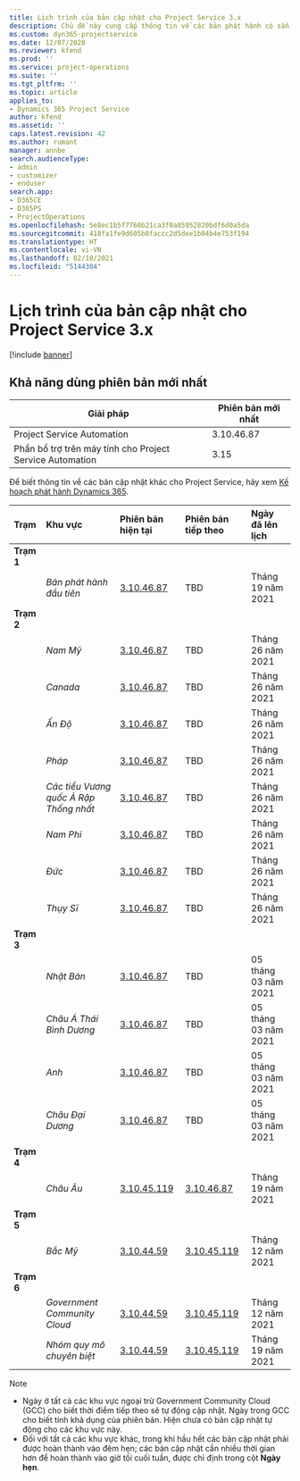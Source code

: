 ```yaml
---
title: Lịch trình của bản cập nhật cho Project Service 3.x
description: Chủ đề này cung cấp thông tin về các bản phát hành có sẵn và sắp tới của Dynamics 365 Project Service Automation.
ms.custom: dyn365-projectservice
ms.date: 12/07/2020
ms.reviewer: kfend
ms.prod: ''
ms.service: project-operations
ms.suite: ''
ms.tgt_pltfrm: ''
ms.topic: article
applies_to:
- Dynamics 365 Project Service
author: kfend
ms.assetid: ''
caps.latest.revision: 42
ms.author: rumant
manager: annbe
search.audienceType:
- admin
- customizer
- enduser
search.app:
- D365CE
- D365PS
- ProjectOperations
ms.openlocfilehash: 5e8ec1b5f7760b21ca3f0a85952820bdf6d0a5da
ms.sourcegitcommit: 418fa1fe9d605b8faccc2d5dee1b04b4e753f194
ms.translationtype: HT
ms.contentlocale: vi-VN
ms.lasthandoff: 02/10/2021
ms.locfileid: "5144304"
---
```

# <a name="update-release-schedule-for-project-service-3x"></a>Lịch trình của bản cập nhật cho Project Service 3.x

[!include [banner](../includes/psa-now-project-operations.md)]

## <a name="latest-version-availability"></a>Khả năng dùng phiên bản mới nhất

| Giải pháp  | Phiên bản mới nhất |
|-------|----|
| Project Service Automation    | 3.10.46.87 |
| Phần bổ trợ trên máy tính cho Project Service Automation                | 3.15          |

Để biết thông tin về các bản cập nhật khác cho Project Service, hãy xem [Kế hoạch phát hành Dynamics 365](https://docs.microsoft.com/dynamics365/release-plans/). 

| Trạm  | Khu vực | Phiên bản hiện tại | Phiên bản tiếp theo |  Ngày đã lên lịch
| :---   | :---   | :---   | :---   |:---   |         
|<strong>Trạm 1</strong> | |  |  | |
| | <i>Bản phát hành đầu tiên</i> | [3.10.46.87](whats-new-ur-28-5.md) | TBD | Tháng 19 năm 2021
|<strong>Trạm 2</strong> | |  |  | |
| | <i>Nam Mỹ</i> | [3.10.46.87](whats-new-ur-28-5.md) | TBD | Tháng 26 năm 2021
| | <i>Canada</i> | [3.10.46.87](whats-new-ur-28-5.md) | TBD | Tháng 26 năm 2021
| | <i>Ấn Độ</i> | [3.10.46.87](whats-new-ur-28-5.md) | TBD | Tháng 26 năm 2021
| | <i>Pháp</i> | [3.10.46.87](whats-new-ur-28-5.md) | TBD | Tháng 26 năm 2021
| | <i>Các tiểu Vương quốc Ả Rập Thống nhất</i> | [3.10.46.87](whats-new-ur-28-5.md) | TBD | Tháng 26 năm 2021
| | <i>Nam Phi</i> | [3.10.46.87](whats-new-ur-28-5.md) | TBD | Tháng 26 năm 2021
| | <i>Đức</i> | [3.10.46.87](whats-new-ur-28-5.md) | TBD | Tháng 26 năm 2021
| | <i>Thụy Sĩ</i> | [3.10.46.87](whats-new-ur-28-5.md) | TBD | Tháng 26 năm 2021
|<strong>Trạm 3</strong> | |  |  | |
| | <i>Nhật Bản</i> | [3.10.46.87](whats-new-ur-28-5.md) | TBD | 05 tháng 03 năm 2021
| | <i>Châu Á Thái Bình Dương</i> | [3.10.46.87](whats-new-ur-28-5.md) | TBD | 05 tháng 03 năm 2021
| | <i>Anh</i> | [3.10.46.87](whats-new-ur-28-5.md) | TBD | 05 tháng 03 năm 2021
| | <i>Châu Đại Dương</i> | [3.10.46.87](whats-new-ur-28-5.md) | TBD | 05 tháng 03 năm 2021
|<strong>Trạm 4</strong> | |  |  | |
| | <i>Châu Âu</i> | [3.10.45.119](whats-new-ur-27-5.md) | [3.10.46.87](whats-new-ur-28-5.md) | Tháng 19 năm 2021
|<strong>Trạm 5</strong> | |  |  | |
| | <i>Bắc Mỹ</i> | [3.10.44.59](whats-new-ur-26.md) | [3.10.45.119](whats-new-ur-27-5.md) | Tháng 12 năm 2021
|<strong>Trạm 6</strong> | |  |  | |
| | <i>Government Community Cloud</i> | [3.10.44.59](whats-new-ur-26.md) | [3.10.45.119](whats-new-ur-27-5.md) | Tháng 12 năm 2021
| | <i>Nhóm quy mô chuyên biệt</i> | [3.10.44.59](whats-new-ur-26.md) | [3.10.45.119](whats-new-ur-27-5.md) | Tháng 19 năm 2021

>[!Note]
> - Ngày ở tất cả các khu vực ngoại trừ Government Community Cloud (GCC) cho biết thời điểm tiếp theo sẽ tự động cập nhật. Ngày trong GCC cho biết tính khả dụng của phiên bản. Hiện chưa có bản cập nhật tự động cho các khu vực này.
> - Đối với tất cả các khu vực khác, trong khi hầu hết các bản cập nhật phải được hoàn thành vào đêm hẹn; các bản cập nhật cần nhiều thời gian hơn để hoàn thành vào giờ tối cuối tuần, được chỉ định trong cột **Ngày hẹn**.

